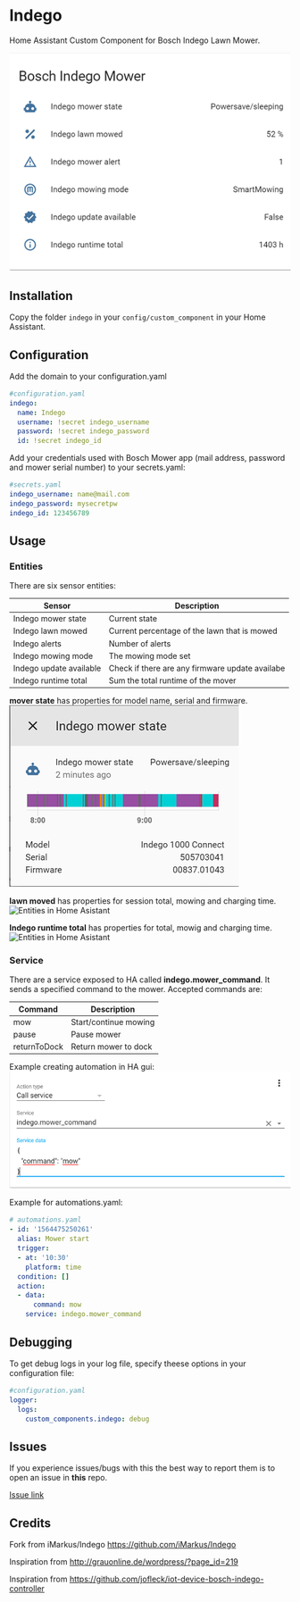 # Indego
Home Assistant Custom Component for Bosch Indego Lawn Mower.


![Entities in Home Asistant](/doc/1-Indego_Sensors.png)


## Installation
Copy the folder `indego` in your `config/custom_component` in your Home Assistant.
    
## Configuration
Add the domain to your configuration.yaml
``` yaml
#configuration.yaml
indego:
  name: Indego
  username: !secret indego_username
  password: !secret indego_password
  id: !secret indego_id
```

Add your credentials used with Bosch Mower app (mail address, password and mower serial number) to your secrets.yaml: 
``` yaml
#secrets.yaml
indego_username: name@mail.com
indego_password: mysecretpw
indego_id: 123456789
```
## Usage

### Entities
There are six sensor entities:

|Sensor                  | Description                                     |
|------------------------|-------------------------------------------------|
|Indego mower state      | Current state                                   |
|Indego lawn mowed       | Current percentage of the lawn that is mowed    |
|Indego alerts           | Number of alerts                                |
|Indego mowing mode      | The mowing mode set                             |
|Indego update available | Check if there are any firmware update availabe |
|Indego runtime total    | Sum the total runtime of the mover              |

**mover state** has properties for model name, serial and firmware.
![Entities in Home Asistant](/doc/2-Indego_State_details.png)

**lawn moved** has properties for session total, mowing and charging time.
![Entities in Home Asistant](/doc/3-Indego_Sensors.png)

**Indego runtime total** has properties for total, mowig and charging time.
![Entities in Home Asistant](/doc/4-Indego_Sensors.png)

### Service
There are a service exposed to HA called **indego.mower_command**. It sends a specified command to the mower. Accepted commands are:

|Command      |Description           |
|-------------|----------------------|
|mow          | Start/continue mowing|
|pause        | Pause mower          |
|returnToDock | Return mower to dock |

Example creating automation in HA gui:
![Services](/doc/5-Indego_Call_service.png)

Example for automations.yaml:

``` yaml
# automations.yaml
- id: '1564475250261'
  alias: Mower start
  trigger:
  - at: '10:30'
    platform: time
  condition: []
  action:
  - data:
      command: mow
    service: indego.mower_command
```

## Debugging
To get debug logs in your log file, specify theese options in your configuration file:

``` yaml
#configuration.yaml
logger:
  logs:
    custom_components.indego: debug
```

## Issues

If you experience issues/bugs with this the best way to report them is to open an issue in **this** repo.

[Issue link](https://github.com/jm-73/Indego/issues)

## Credits

Fork from iMarkus/Indego https://github.com/iMarkus/Indego

Inspiration from http://grauonline.de/wordpress/?page_id=219

Inspiration from https://github.com/jofleck/iot-device-bosch-indego-controller
